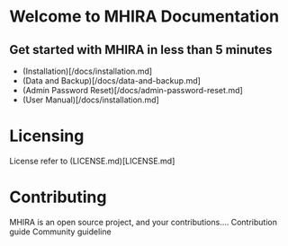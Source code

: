 # Welcome to MHIRA Documentation

## Get started with MHIRA in less than 5 minutes

* (Installation)[/docs/installation.md]
* (Data and Backup)[/docs/data-and-backup.md]
* (Admin Password Reset)[/docs/admin-password-reset.md]
* (User Manual)[/docs/installation.md]


# Licensing
License refer to (LICENSE.md)[LICENSE.md]

# Contributing
MHIRA is an open source project, and your contributions....
Contribution guide
Community guideline
